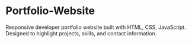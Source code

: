 # Portfolio-Website
Responsive developer portfolio website built with HTML, CSS, JavaScript. Designed to highlight projects, skills, and contact information.
